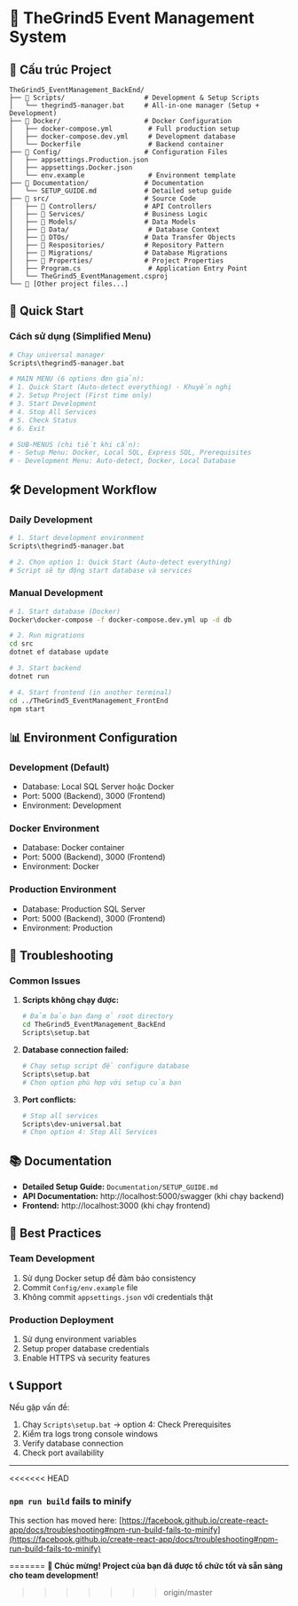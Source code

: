 # 🚀 TheGrind5 Event Management System

## 📁 Cấu trúc Project

```
TheGrind5_EventManagement_BackEnd/
├── 📁 Scripts/                    # Development & Setup Scripts
│   └── thegrind5-manager.bat     # All-in-one manager (Setup + Development)
├── 📁 Docker/                     # Docker Configuration
│   ├── docker-compose.yml         # Full production setup
│   ├── docker-compose.dev.yml     # Development database
│   └── Dockerfile                 # Backend container
├── 📁 Config/                     # Configuration Files
│   ├── appsettings.Production.json
│   ├── appsettings.Docker.json
│   └── env.example                # Environment template
├── 📁 Documentation/              # Documentation
│   └── SETUP_GUIDE.md            # Detailed setup guide
├── 📁 src/                        # Source Code
│   ├── 📁 Controllers/            # API Controllers
│   ├── 📁 Services/               # Business Logic
│   ├── 📁 Models/                 # Data Models
│   ├── 📁 Data/                    # Database Context
│   ├── 📁 DTOs/                   # Data Transfer Objects
│   ├── 📁 Respositories/          # Repository Pattern
│   ├── 📁 Migrations/             # Database Migrations
│   ├── 📁 Properties/             # Project Properties
│   ├── Program.cs                 # Application Entry Point
│   └── TheGrind5_EventManagement.csproj
└── 📄 [Other project files...]
```

## 🚀 Quick Start

### **Cách sử dụng (Simplified Menu)**
```bash
# Chạy universal manager
Scripts\thegrind5-manager.bat

# MAIN MENU (6 options đơn giản):
# 1. Quick Start (Auto-detect everything) - Khuyến nghị
# 2. Setup Project (First time only)
# 3. Start Development
# 4. Stop All Services
# 5. Check Status
# 6. Exit

# SUB-MENUS (chi tiết khi cần):
# - Setup Menu: Docker, Local SQL, Express SQL, Prerequisites
# - Development Menu: Auto-detect, Docker, Local Database
```

## 🛠️ Development Workflow

### **Daily Development**
```bash
# 1. Start development environment
Scripts\thegrind5-manager.bat

# 2. Chọn option 1: Quick Start (Auto-detect everything)
# Script sẽ tự động start database và services
```

### **Manual Development**
```bash
# 1. Start database (Docker)
Docker\docker-compose -f docker-compose.dev.yml up -d db

# 2. Run migrations
cd src
dotnet ef database update

# 3. Start backend
dotnet run

# 4. Start frontend (in another terminal)
cd ../TheGrind5_EventManagement_FrontEnd
npm start
```

## 📊 Environment Configuration

### **Development (Default)**
- Database: Local SQL Server hoặc Docker
- Port: 5000 (Backend), 3000 (Frontend)
- Environment: Development

### **Docker Environment**
- Database: Docker container
- Port: 5000 (Backend), 3000 (Frontend)
- Environment: Docker

### **Production Environment**
- Database: Production SQL Server
- Port: 5000 (Backend), 3000 (Frontend)
- Environment: Production

## 🔧 Troubleshooting

### **Common Issues**

1. **Scripts không chạy được:**
   ```bash
   # Đảm bảo bạn đang ở root directory
   cd TheGrind5_EventManagement_BackEnd
   Scripts\setup.bat
   ```

2. **Database connection failed:**
   ```bash
   # Chạy setup script để configure database
   Scripts\setup.bat
   # Chọn option phù hợp với setup của bạn
   ```

3. **Port conflicts:**
   ```bash
   # Stop all services
   Scripts\dev-universal.bat
   # Chọn option 4: Stop All Services
   ```

## 📚 Documentation

- **Detailed Setup Guide:** `Documentation/SETUP_GUIDE.md`
- **API Documentation:** http://localhost:5000/swagger (khi chạy backend)
- **Frontend:** http://localhost:3000 (khi chạy frontend)

## 🎯 Best Practices

### **Team Development**
1. Sử dụng Docker setup để đảm bảo consistency
2. Commit `Config/env.example` file
3. Không commit `appsettings.json` với credentials thật

### **Production Deployment**
1. Sử dụng environment variables
2. Setup proper database credentials
3. Enable HTTPS và security features

## 📞 Support

Nếu gặp vấn đề:
1. Chạy `Scripts\setup.bat` → option 4: Check Prerequisites
2. Kiểm tra logs trong console windows
3. Verify database connection
4. Check port availability

---

<<<<<<< HEAD
### `npm run build` fails to minify

This section has moved here: [https://facebook.github.io/create-react-app/docs/troubleshooting#npm-run-build-fails-to-minify](https://facebook.github.io/create-react-app/docs/troubleshooting#npm-run-build-fails-to-minify)

=======
**🎉 Chúc mừng! Project của bạn đã được tổ chức tốt và sẵn sàng cho team development!**
>>>>>>> origin/master
